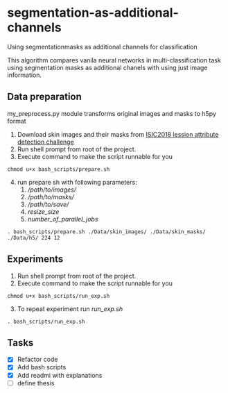 # segmentation-as-additional-channels
Using segmentationmasks as additional channels for classification

This algorithm compares vanila neural networks in multi-classification task using segmentation masks as additional chanels with using just image information.

## Data preparation
my_preprocess.py module transforms original images and masks to h5py format

1. Download skin images and their masks from [ISIC2018 lession attribute detection challenge](https://challenge.kitware.com/#phase/5abcbb6256357d0139260e5f)
2. Run shell prompt from root of the project.
3. Execute command to make the script runnable for you
~~~~
chmod u+x bash_scripts/prepare.sh
~~~~
4. run prepare sh with following parameters:
   1. */path/to/images/*
   2. */path/to/masks/*
   3. */path/to/save/*
   4. *resize_size*
   5. *number_of_parallel_jobs*
~~~~
. bash_scripts/prepare.sh ./Data/skin_images/ ./Data/skin_masks/ ./Data/h5/ 224 12
~~~~
## Experiments

1. Run shell prompt from root of the project.
2. Execute command to make the script runnable for you
~~~~
chmod u+x bash_scripts/run_exp.sh
~~~~
3. To repeat experiment run *run_exp.sh*
~~~~
. bash_scripts/run_exp.sh
~~~~

## Tasks
- [x] Refactor code
- [x] Add bash scripts
- [x] Add readmi with explanations
- [ ] define thesis 
